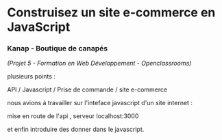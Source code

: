 # Construisez un site e-commerce en JavaScript
### Kanap - Boutique de canapés
_(Projet 5 - Formation en Web Développement - Openclassrooms)_


plusieurs points :

API /
Javascript /
Prise de commande /
site e-commerce


nous avions à travailler sur l'inteface javascript d'un site internet :

mise en route de l'api , 
serveur localhost:3000

et enfin introduire des donner dans le javascript.


